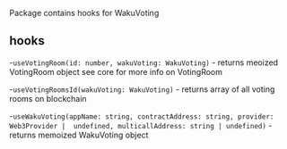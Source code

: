 Package contains hooks for WakuVoting

## hooks

-`useVotingRoom(id: number, wakuVoting: WakuVoting)` - returns meoized VotingRoom object see core for more info on VotingRoom

-`useVotingRoomsId(wakuVoting: WakuVoting)` - returns array of all voting rooms on blockchain

-`useWakuVoting(appName: string, contractAddress: string, provider: Web3Provider |  undefined, multicallAddress: string | undefined)` - returns memoized WakuVoting object 

